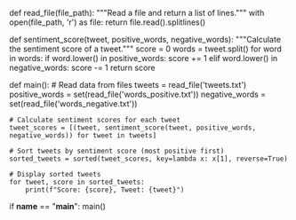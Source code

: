 def read_file(file_path):
    """Read a file and return a list of lines."""
    with open(file_path, 'r') as file:
        return file.read().splitlines()

def sentiment_score(tweet, positive_words, negative_words):
    """Calculate the sentiment score of a tweet."""
    score = 0
    words = tweet.split()
    for word in words:
        if word.lower() in positive_words:
            score += 1
        elif word.lower() in negative_words:
            score -= 1
    return score

def main():
    # Read data from files
    tweets = read_file('tweets.txt')
    positive_words = set(read_file('words_positive.txt'))
    negative_words = set(read_file('words_negative.txt'))

    # Calculate sentiment scores for each tweet
    tweet_scores = [(tweet, sentiment_score(tweet, positive_words, negative_words)) for tweet in tweets]

    # Sort tweets by sentiment score (most positive first)
    sorted_tweets = sorted(tweet_scores, key=lambda x: x[1], reverse=True)

    # Display sorted tweets
    for tweet, score in sorted_tweets:
        print(f"Score: {score}, Tweet: {tweet}")

if __name__ == "__main__":
    main()

